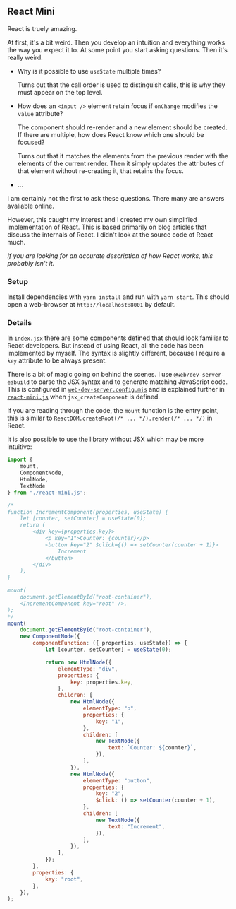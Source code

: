 ## React Mini

React is truely amazing.

At first, it's a bit weird.
Then you develop an intuition and everything works the way you expect it to.
At some point you start asking questions.
Then it's really weird.

-   Why is it possible to use `useState` multiple times?

    Turns out that the call order is used to distinguish calls, this is why they must appear on the top level.

-   How does an `<input />` element retain focus if `onChange` modifies the `value` attribute?

    The component should re-render and a new element should be created.
    If there are multiple, how does React know which one should be focused?

    Turns out that it matches the elements from the previous render with the elements of the current render.
    Then it simply updates the attributes of that element without re-creating it, that retains the focus.

-   ...

I am certainly not the first to ask these questions.
There many are answers avaliable online.

However, this caught my interest and I created my own simplified implementation of React.
This is based primarily on blog articles that discuss the internals of React.
I didn't look at the source code of React much.

*If you are looking for an accurate description of how React works, this probably isn't it.*

### Setup

Install dependencies with `yarn install` and run with `yarn start`.
This should open a web-browser at `http://localhost:8001` by default.

### Details

In [`index.jsx`](./src/index.jsx) there are some components defined that should look familiar to React developers.
But instead of using React, all the code has been implemented by myself.
The syntax is slightly different, because I require a `key` attribute to be always present.

There is a bit of magic going on behind the scenes.
I use `@web/dev-server-esbuild` to parse the JSX syntax and to generate matching JavaScript code.
This is configured in [`web-dev-server.config.mjs`](./web-dev-server.config.mjs) and is explained further in [`react-mini.js`](./src/react-mini.js) when
`jsx_createComponent` is defined.

If you are reading through the code, the `mount` function is the entry point, this is similar to `ReactDOM.createRoot(/* ... */).render(/* ... */)` in React.

It is also possible to use the library without JSX which may be more intuitive:


```js
import {
    mount,
    ComponentNode,
    HtmlNode,
    TextNode
} from "./react-mini.js";

/*
function IncrementComponent(properties, useState) {
    let [counter, setCounter] = useState(0);
    return (
        <div key={properties.key}>
            <p key="1">Counter: {counter}</p>
            <button key="2" $click={() => setCounter(counter + 1)}>
                Increment
            </button>
        </div>
    );
}

mount(
    document.getElementById("root-container"),
    <IncrementComponent key="root" />,
);
*/
mount(
    document.getElementById("root-container"),
    new ComponentNode({
        componentFunction: ({ properties, useState}) => {
            let [counter, setCounter] = useState(0);

            return new HtmlNode({
                elementType: "div",
                properties: {
                    key: properties.key,
                },
                children: [
                    new HtmlNode({
                        elementType: "p",
                        properties: {
                            key: "1",
                        },
                        children: [
                            new TextNode({
                                text: `Counter: ${counter}`,
                            }),
                        ],
                    }),
                    new HtmlNode({
                        elementType: "button",
                        properties: {
                            key: "2",
                            $click: () => setCounter(counter + 1),
                        },
                        children: [
                            new TextNode({
                                text: "Increment",
                            }),
                        ],
                    }),
                ],
            });
        },
        properties: {
            key: "root",
        },
    }),
);
```
